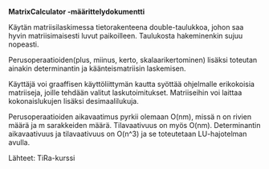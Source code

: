 **MatrixCalculator -määrittelydokumentti**

Käytän matriisilaskimessa tietorakenteena double-taulukkoa, johon saa hyvin matriisimaisesti luvut paikoilleen. Taulukosta hakeminenkin sujuu nopeasti.

Perusoperaatioiden(plus, miinus, kerto, skalaarikertominen) lisäksi toteutan ainakin determinantin ja käänteismatriisin laskemisen.

Käyttäjä voi graaffisen käyttöliittymän kautta syöttää ohjelmalle erikokoisia matriiseja, joille tehdään valitut laskutoimitukset. Matriiseihin voi laittaa kokonaislukujen lisäksi desimaalilukuja. 

Perusoperaatioiden aikavaatimus pyrkii olemaan O(nm), missä n on rivien määrä ja m sarakkeiden määrä. Tilavaativuus on myös O(nm).
Determinantin aikavaativuus ja tilavaativuus on O(n^3) ja se toteutetaan LU-hajotelman avulla.

Lähteet: TiRa-kurssi
